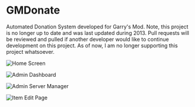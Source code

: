 # GMDonate
Automated Donation System developed for Garry's Mod. Note, this project is no longer up to date and was last updated during 2013. Pull requests will be reviewed and pulled if another developer would like to continue development on this project. As of now, I am no longer supporting this project whatsoever.

![Home Screen](https://s3.scriptfodder.com/script_media/2d8ddd3c68242bf76fe169ed08aaab79.png)

![Admin Dashboard](https://s3.scriptfodder.com/script_media/8c67dab4ed81337b19e1c543964fa6e2.png)

![Admin Server Manager](https://s3.scriptfodder.com/script_media/8fbc3427a1773a3a6a8e193ab2ecf6dd.png)

![Item Edit Page](https://s3.scriptfodder.com/script_media/aae601d125a725cf708f617019747bc2.png)
